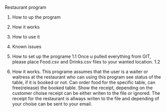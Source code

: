 Restaurant program

1. How to up the program
2. How it works
3. How to use it
4. Known issues

1. How to set up the programe
1.1 Once u pulled everything from GIT, please place Food.csv and Drinks.csv files to your wanted location.
1.2 

2. How it works.
This programe assumes that the user is a waiter or waitress at the restaurant who can using this program see status of the table,
if it is booked or not. Can order food for the specific table, can free(release) the booked table. Show the receipt, depending on the customer choise receipt can be either writen 
to the file or ignored. The receipt for the restaurant is allways writen to the file and depending of your choise can be sent to your email.